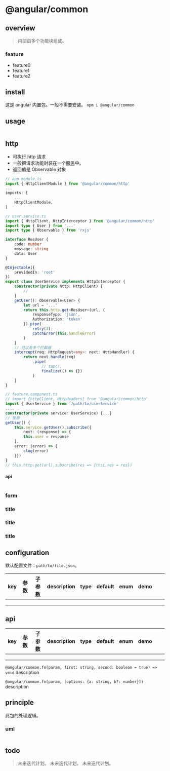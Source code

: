 # @angular/common

## overview

> 内部由多个功能块组成。

### feature

- feature0
- feature1
- feature2

## install

这是 angular 内置包。一般不需要安装。
`npm i @angular/common`

## usage

```js

```

## http

- 可执行 http 请求
- 一般把请求功能封装在一个[服务](/framework/angular//service.html)中。
- 返回值是 Observable 对象

```ts
// app.module.ts
import { HttpClientModule } from '@angular/common/http'
...
imports: [
    ...
    HttpClientModule,
]

// user.service.ts
import { HttpClient, HttpInterceptor } from '@angular/common/http'
import type { User } from '...'
import type { Observable } from 'rxjs'

interface ResUser {
    code: number
    message: string
    data: User
}

@Injectable({
    providedIn: 'root'
})
export class UserService implements HttpInterceptor {
    constructor(private http: HttpClient) {
        //
    }
    getUser(): Observable<User> {
        let url = '...'
        return this.http.get<ResUser>(url, {
            responseType: 'json',
            Authorization: 'token'
        }).pipe(
            retry(3),
            catchError(this.handleError)
        )
    }
    // 可以有多个拦截器
    intercept(req: HttpRequest<any>: next: HttpHandler) {
        return next.handle(req)
            .pipe(
                // tap(),
                finalize(() => {})
            )
    }
}

// feature.component.ts
// import {httpClient, HttpHeaders} from '@angular/common/http'
import { UserService } from '/path/to/userService'
....
constructor(private service: UserService) {...}
// 使用
getUser() {
    this.service.getUser().subscribe({
        next: (response) => {
        this.user = response
    },
    error: (error) => {
        clog(error)
    }})
}
// this.http.get(url).subscribe(res => {thsi.res = res})
```

#### api

```ts

```

### form

### title

### title

### title

## configuration

默认配置文件：`path/to/file.json`。

<!-- prettier-ignore-start -->
|key|参数|子参数|description|type|default|enum|demo|||
|-|-|-|-|-|-|-|-|-|-|
|||||||||||
|||||||||||
|||||||||||
<!-- prettier-ignore-end -->

## api

<!-- prettier-ignore-start -->
|key|参数|子参数|description|type|default|enum|demo|||
|-|-|-|-|-|-|-|-|-|-|
|||||||||||
|||||||||||
|||||||||||
<!-- prettier-ignore-end -->

`@angular/common.fn(param, first: string, second: boolean = true) => void`
description

`@angular/common.fn(param, [options: {a: string, b?: number}])`
description

## principle

此包的处理逻辑。

### uml

```

```

## todo

> 未来迭代计划。
> 未来迭代计划。
> 未来迭代计划。
